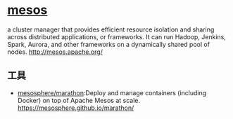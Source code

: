 # [mesos](https://github.com/apache/mesos)

a cluster manager that provides efficient resource isolation and sharing across distributed applications, or frameworks. It can run Hadoop, Jenkins, Spark, Aurora, and other frameworks on a dynamically shared pool of nodes. http://mesos.apache.org/

## 工具

* [mesosphere/marathon](https://github.com/mesosphere/marathon):Deploy and manage containers (including Docker) on top of Apache Mesos at scale. https://mesosphere.github.io/marathon/
